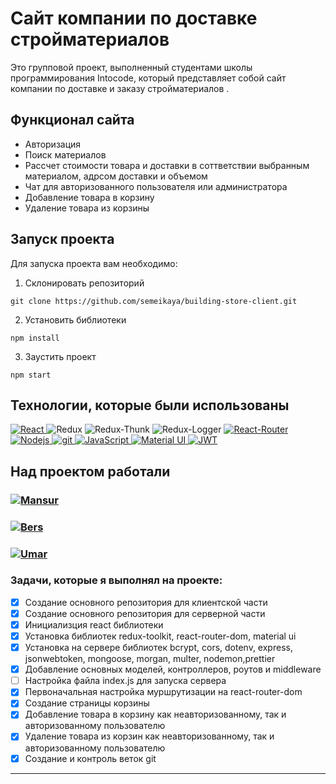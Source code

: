 # Сайт компании по доставке стройматериалов

Это групповой проект, выполненный студентами школы программирования Intocode, который представляет собой сайт компании по доставке и заказу стройматериалов . 

## Функционал сайта

* Авторизация
* Поиск материалов
* Рассчет стоимости товара и доставки в соттветствии выбранным материалом, адрсом доставки и объемом
* Чат для авторизованного пользователя или администратора
* Добавление товара в корзину
* Удаление товара из корзины

## Запуск проекта

Для запуска проекта вам необходимо:

1. Склонировать репозиторий
```
git clone https://github.com/semeikaya/building-store-client.git
```
2. Установить библиотеки
```
npm install
```
3. Заустить проект
```
npm start
```
## Технологии, которые были использованы
<p>
  <a href="https://ru.reactjs.org/">
  <img alt="React" src="https://img.shields.io/badge/-React-45b8d8?style=for-the-badge&logo=react&logoColor=white" />
  </a>
  <img alt="Redux" src="https://img.shields.io/badge/-Redux-430098?style=for-the-badge&logo=redux&logoColor=white" />
  <img alt="Redux-Thunk" src="https://img.shields.io/badge/-Redux_Thunk-white?style=for-the-badge&logo=Redux&logoColor=430098" />
  <img alt="Redux-Logger" src="https://img.shields.io/badge/-Redux_Logger-430098?style=for-the-badge&logo=Redux&logoColor=white" />
   <a href="https://reactrouter.com/en/main">
<img alt="React-Router" src="https://img.shields.io/badge/-React_Router-black?style=for-the-badge&logo=react-router&logoColor=orange" />
  </a>
   <a href="https://nodejs.org/en/">
<img alt="Nodejs" src="https://img.shields.io/badge/-Nodejs-43853d?style=for-the-badge&logo=Node.js&logoColor=white" />
  </a>
   <a href="https://git-scm.com/">
<img alt="git" src="https://img.shields.io/badge/-Git-F05032?style=for-the-badge&logo=git&logoColor=white" />
  </a>
   <a href="">
<img alt="JavaScript" src="https://img.shields.io/badge/-JavaScript-yellow?style=for-the-badge&logo=JavaScript&logoColor=white" />
  </a>
  <a href="https://mui.com/">
<img alt="Material UI" src="https://img.shields.io/badge/-Material UI-4794b5?style=for-the-badge&logo=mui&logoColor=white" />
  </a>
   <a href="https://jwt.io/">
     <img alt="JWT" src="https://img.shields.io/badge/-JSON Web Token-black?style=for-the-badge&logo=JSONWebTokens&logoColor=white" />
  </a>
  
  ## Над проектом работали
  
  <h3><a href="https://github.com/MansoAb">
     <img alt="Mansur" src="https://img.shields.io/badge/-Mansur_Abubakarov-black?style=for-the-badge&logo=github&logoColor=white" />
  </a></h3>
  <h3><a href="">
    <img alt="Bers" src="https://img.shields.io/badge/-Bers_Yaskaev-black?style=for-the-badge&logo=github&logoColor=white" />
  </a></h3>
  <h3><a href="">
    <img alt="Umar" src="https://img.shields.io/badge/-Umar_Gadaev-black?style=for-the-badge&logo=github&logoColor=white" />
  </a></h3>
</p>

### Задачи, которые я выполнял на проекте:
- [x] Создание основного репозитория для клиентской части
- [x] Создание основного репозитория для серверной части
- [x] Инициализция react библиотеки
- [x] Установка библиотек redux-toolkit, react-router-dom, material ui
- [x] Установка на сервере библиотек bcrypt, cors, dotenv, express, jsonwebtoken, mongoose, morgan, multer, nodemon,prettier
- [x] Добавление основных моделей, контроллеров, роутов и middleware
- [ ] Настройка файла index.js для запуска сервера
- [x] Первоначальная настройка муршрутизации на react-router-dom
- [x] Создание страницы корзины
- [x] Добавление товара в корзину как неавторизованному, так и авторизованному пользователю
- [x] Удаление товара из корзин как неавторизованному, так и авторизованному пользователю
- [x] Создание и контроль веток git
---
